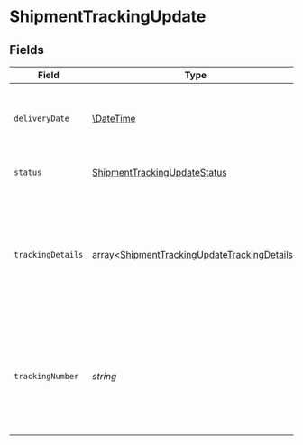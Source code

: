 # ShipmentTrackingUpdate


## Fields

| Field                                                                                                        | Type                                                                                                         | Required                                                                                                     | Description                                                                                                  | Example                                                                                                      |
| ------------------------------------------------------------------------------------------------------------ | ------------------------------------------------------------------------------------------------------------ | ------------------------------------------------------------------------------------------------------------ | ------------------------------------------------------------------------------------------------------------ | ------------------------------------------------------------------------------------------------------------ |
| `deliveryDate`                                                                                               | [\DateTime](https://www.php.net/manual/en/class.datetime.php)                                                | :heavy_minus_sign:                                                                                           | The shipment's actual or estimated delivery date.                                                            | 2014-08-23:T06:00:00Z                                                                                        |
| `status`                                                                                                     | [ShipmentTrackingUpdateStatus](../../models/shared/ShipmentTrackingUpdateStatus.md)                          | :heavy_check_mark:                                                                                           | The shipment's status.                                                                                       | in_transit                                                                                                   |
| `trackingDetails`                                                                                            | array<[ShipmentTrackingUpdateTrackingDetails](../../models/shared/ShipmentTrackingUpdateTrackingDetails.md)> | :heavy_check_mark:                                                                                           | A list of tracking updates that contain the shipment's status, location, and any unique messages.            |                                                                                                              |
| `trackingNumber`                                                                                             | *string*                                                                                                     | :heavy_check_mark:                                                                                           | The carrier's tracking number for the shipment. Must be prefixed with `MockBolt`.                            | MockBolt-143292                                                                                              |